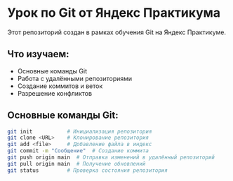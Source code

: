 # Урок по Git от Яндекс Практикума

Этот репозиторий создан в рамках обучения Git на Яндекс Практикуме.

## Что изучаем:
- Основные команды Git
- Работа с удалёнными репозиториями
- Создание коммитов и веток
- Разрешение конфликтов

## Основные команды Git:
```bash
git init           # Инициализация репозитория
git clone <URL>    # Клонирование репозитория
git add <file>     # Добавление файла в индекс
git commit -m "Сообщение"  # Создание коммита
git push origin main  # Отправка изменений в удалённый репозиторий
git pull origin main  # Получение обновлений
git status         # Проверка состояния репозитория